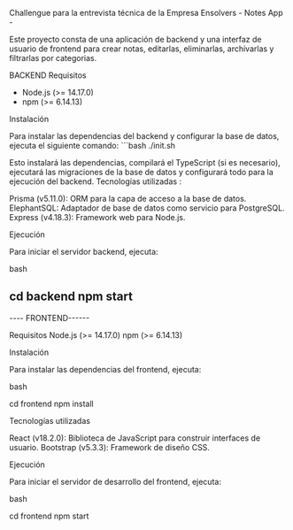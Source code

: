  Challengue para la entrevista técnica de la Empresa Ensolvers - Notes App -

Este proyecto consta de una aplicación de backend y una interfaz de usuario de frontend para crear notas, editarlas, eliminarlas, archivarlas y filtrarlas por categorias.

BACKEND 
 Requisitos

- Node.js (>= 14.17.0)
- npm (>= 6.14.13)

 Instalación

Para instalar las dependencias del backend y configurar la base de datos, ejecuta el siguiente comando: ```bash
./init.sh

Esto instalará las dependencias, compilará el TypeScript (si es necesario), ejecutará las migraciones de la base de datos y configurará todo para la ejecución del backend.
Tecnologías utilizadas :

  Prisma (v5.11.0): ORM para la capa de acceso a la base de datos.
  ElephantSQL: Adaptador de base de datos como servicio para PostgreSQL.
  Express (v4.18.3): Framework web para Node.js.

Ejecución

Para iniciar el servidor backend, ejecuta:

bash

cd backend
npm start
----


---- FRONTEND------

Requisitos
   Node.js (>= 14.17.0)
    npm (>= 6.14.13)

Instalación

Para instalar las dependencias del frontend, ejecuta:

bash

cd frontend
npm install

Tecnologías utilizadas

  React (v18.2.0): Biblioteca de JavaScript para construir interfaces de usuario.
  Bootstrap (v5.3.3): Framework de diseño CSS.

Ejecución

Para iniciar el servidor de desarrollo del frontend, ejecuta:

bash

cd frontend
npm start



